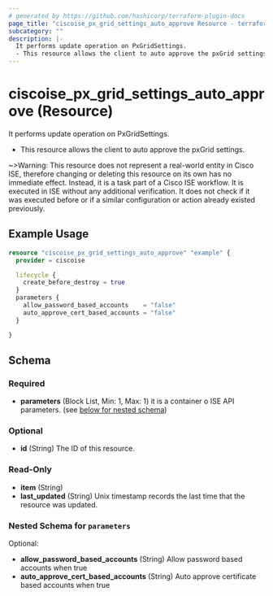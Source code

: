 ```yaml
---
# generated by https://github.com/hashicorp/terraform-plugin-docs
page_title: "ciscoise_px_grid_settings_auto_approve Resource - terraform-provider-ciscoise"
subcategory: ""
description: |-
  It performs update operation on PxGridSettings.
  - This resource allows the client to auto approve the pxGrid settings.
---
```


# ciscoise_px_grid_settings_auto_approve (Resource)

It performs update operation on PxGridSettings.
- This resource allows the client to auto approve the pxGrid settings.

~>Warning: This resource does not represent a real-world entity in Cisco ISE, therefore changing or deleting this resource on its own has no immediate effect. Instead, it is a task part of a Cisco ISE workflow. It is executed in ISE without any additional verification. It does not check if it was executed before or if a similar configuration or action already existed previously.

## Example Usage

```terraform
resource "ciscoise_px_grid_settings_auto_approve" "example" {
  provider = ciscoise

  lifecycle {
    create_before_destroy = true
  }
  parameters {
    allow_password_based_accounts    = "false"
    auto_approve_cert_based_accounts = "false"
  }

}
```

<!-- schema generated by tfplugindocs -->
## Schema

### Required

- **parameters** (Block List, Min: 1, Max: 1) it is a container o ISE API parameters. (see [below for nested schema](#nestedblock--parameters))

### Optional

- **id** (String) The ID of this resource.

### Read-Only

- **item** (String)
- **last_updated** (String) Unix timestamp records the last time that the resource was updated.

<a id="nestedblock--parameters"></a>
### Nested Schema for `parameters`

Optional:

- **allow_password_based_accounts** (String) Allow password based accounts when true
- **auto_approve_cert_based_accounts** (String) Auto approve certificate based accounts when true


